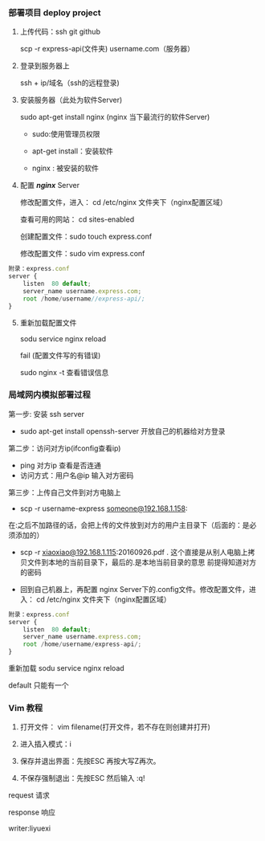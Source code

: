 ### 部署项目 deploy project

1. 上传代码：ssh   git   github

    scp -r express-api(文件夹) username.com（服务器）

2. 登录到服务器上

    ssh + ip/域名（ssh的远程登录)

3. 安装服务器（此处为软件Server)

    sudo apt-get install nginx (nginx 当下最流行的软件Server)

    - sudo:使用管理员权限

    - apt-get install：安装软件

    - nginx : 被安装的软件
4. 配置 ***nginx*** Server

    修改配置文件，进入： cd /etc/nginx 文件夹下（nginx配置区域）

    查看可用的网站： cd sites-enabled

    创建配置文件：sudo touch express.conf

    修改配置文件：sudo vim express.conf
```js
附录：express.conf
server {
    listen  80 default;
    server_name username.express.com;
    root /home/username//express-api/;
}
```
5.  重新加载配置文件

    sodu service nginx reload

    fail (配置文件写的有错误)

    sudo nginx -t 查看错误信息

### 局域网内模拟部署过程

第一步: 安装 ssh server

  - sudo apt-get install openssh-server  开放自己的机器给对方登录

第二步：访问对方ip(ifconfig查看ip)

  - ping 对方ip 查看是否连通
  - 访问方式：用户名@ip 输入对方密码

第三步：上传自己文件到对方电脑上
  - scp -r username-express someone@192.168.1.158:

  在:之后不加路径的话，会把上传的文件放到对方的用户主目录下（后面的：是必须添加的）
  - scp -r  xiaoxiao@192.168.1.115:20160926.pdf .    这个直接是从别人电脑上拷贝文件到本地的当前目录下，最后的.是本地当前目录的意思
  前提得知道对方的密码

  - 回到自己机器上，再配置 nginx Server下的.config文件。修改配置文件，进入： cd /etc/nginx 文件夹下（nginx配置区域）
  ```js
  附录：express.conf
  server {
      listen  80 default;  
      server_name username.express.com;
      root /home/username/express-api/;
  }
  ```
  重新加载 sodu service nginx reload

  default 只能有一个

### Vim 教程

1. 打开文件： vim filename(打开文件，若不存在则创建并打开)

1. 进入插入模式：i

3. 保存并退出界面：先按ESC 再按大写Z再次。

4. 不保存强制退出：先按ESC 然后输入 :q!

request  请求

response 响应

writer:liyuexi
